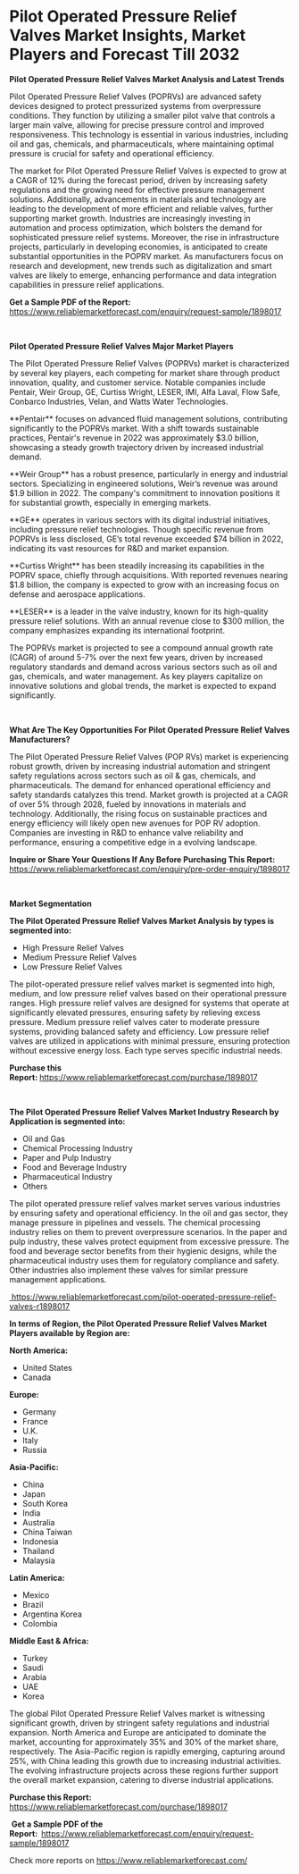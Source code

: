 <p><h1>Pilot Operated Pressure Relief Valves Market Insights, Market Players and Forecast Till 2032</h1></p><p><strong>Pilot Operated Pressure Relief Valves Market Analysis and Latest Trends</strong></p>
<p><p>Pilot Operated Pressure Relief Valves (POPRVs) are advanced safety devices designed to protect pressurized systems from overpressure conditions. They function by utilizing a smaller pilot valve that controls a larger main valve, allowing for precise pressure control and improved responsiveness. This technology is essential in various industries, including oil and gas, chemicals, and pharmaceuticals, where maintaining optimal pressure is crucial for safety and operational efficiency.</p><p>The market for Pilot Operated Pressure Relief Valves is expected to grow at a CAGR of 12% during the forecast period, driven by increasing safety regulations and the growing need for effective pressure management solutions. Additionally, advancements in materials and technology are leading to the development of more efficient and reliable valves, further supporting market growth. Industries are increasingly investing in automation and process optimization, which bolsters the demand for sophisticated pressure relief systems. Moreover, the rise in infrastructure projects, particularly in developing economies, is anticipated to create substantial opportunities in the POPRV market. As manufacturers focus on research and development, new trends such as digitalization and smart valves are likely to emerge, enhancing performance and data integration capabilities in pressure relief applications.</p></p>
<p><strong>Get a Sample PDF of the Report:&nbsp;</strong> <a href="https://www.reliablemarketforecast.com/enquiry/request-sample/1898017?utm_campaign=2441&utm_medium=2&utm_source=Github&utm_content=ia&utm_term=16022025&utm_id=pilot-operated-pressure-relief-valves">https://www.reliablemarketforecast.com/enquiry/request-sample/1898017</a></p>
<p>&nbsp;</p>
<p><strong>Pilot Operated Pressure Relief Valves Major Market Players</strong></p>
<p><p>The Pilot Operated Pressure Relief Valves (POPRVs) market is characterized by several key players, each competing for market share through product innovation, quality, and customer service. Notable companies include Pentair, Weir Group, GE, Curtiss Wright, LESER, IMI, Alfa Laval, Flow Safe, Conbarco Industries, Velan, and Watts Water Technologies. </p><p>**Pentair** focuses on advanced fluid management solutions, contributing significantly to the POPRVs market. With a shift towards sustainable practices, Pentair's revenue in 2022 was approximately $3.0 billion, showcasing a steady growth trajectory driven by increased industrial demand.</p><p>**Weir Group** has a robust presence, particularly in energy and industrial sectors. Specializing in engineered solutions, Weir’s revenue was around $1.9 billion in 2022. The company's commitment to innovation positions it for substantial growth, especially in emerging markets.</p><p>**GE** operates in various sectors with its digital industrial initiatives, including pressure relief technologies. Though specific revenue from POPRVs is less disclosed, GE’s total revenue exceeded $74 billion in 2022, indicating its vast resources for R&D and market expansion.</p><p>**Curtiss Wright** has been steadily increasing its capabilities in the POPRV space, chiefly through acquisitions. With reported revenues nearing $1.8 billion, the company is expected to grow with an increasing focus on defense and aerospace applications.</p><p>**LESER** is a leader in the valve industry, known for its high-quality pressure relief solutions. With an annual revenue close to $300 million, the company emphasizes expanding its international footprint.</p><p>The POPRVs market is projected to see a compound annual growth rate (CAGR) of around 5-7% over the next few years, driven by increased regulatory standards and demand across various sectors such as oil and gas, chemicals, and water management. As key players capitalize on innovative solutions and global trends, the market is expected to expand significantly.</p></p>
<p>&nbsp;</p>
<p><strong>What Are The Key Opportunities For Pilot Operated Pressure Relief Valves Manufacturers?</strong></p>
<p><p>The Pilot Operated Pressure Relief Valves (POP RVs) market is experiencing robust growth, driven by increasing industrial automation and stringent safety regulations across sectors such as oil & gas, chemicals, and pharmaceuticals. The demand for enhanced operational efficiency and safety standards catalyzes this trend. Market growth is projected at a CAGR of over 5% through 2028, fueled by innovations in materials and technology. Additionally, the rising focus on sustainable practices and energy efficiency will likely open new avenues for POP RV adoption. Companies are investing in R&D to enhance valve reliability and performance, ensuring a competitive edge in a evolving landscape.</p></p>
<p><strong>Inquire or Share Your Questions If Any Before Purchasing This Report:</strong> <a href="https://www.reliablemarketforecast.com/enquiry/pre-order-enquiry/1898017?utm_campaign=2441&utm_medium=2&utm_source=Github&utm_content=ia&utm_term=16022025&utm_id=pilot-operated-pressure-relief-valves">https://www.reliablemarketforecast.com/enquiry/pre-order-enquiry/1898017</a></p>
<p>&nbsp;</p>
<p><strong>Market Segmentation</strong></p>
<p><strong>The Pilot Operated Pressure Relief Valves Market Analysis by types is segmented into:</strong></p>
<p><ul><li>High Pressure Relief Valves</li><li>Medium Pressure Relief Valves</li><li>Low Pressure Relief Valves</li></ul></p>
<p><p>The pilot-operated pressure relief valves market is segmented into high, medium, and low pressure relief valves based on their operational pressure ranges. High pressure relief valves are designed for systems that operate at significantly elevated pressures, ensuring safety by relieving excess pressure. Medium pressure relief valves cater to moderate pressure systems, providing balanced safety and efficiency. Low pressure relief valves are utilized in applications with minimal pressure, ensuring protection without excessive energy loss. Each type serves specific industrial needs.</p></p>
<p><strong>Purchase this Report:&nbsp;</strong><a href="https://www.reliablemarketforecast.com/purchase/1898017?utm_campaign=2441&utm_medium=2&utm_source=Github&utm_content=ia&utm_term=16022025&utm_id=pilot-operated-pressure-relief-valves">https://www.reliablemarketforecast.com/purchase/1898017</a></p>
<p>&nbsp;</p>
<p><strong>The Pilot Operated Pressure Relief Valves Market Industry Research by Application is segmented into:</strong></p>
<p><ul><li>Oil and Gas</li><li>Chemical Processing Industry</li><li>Paper and Pulp Industry</li><li>Food and Beverage Industry</li><li>Pharmaceutical Industry</li><li>Others</li></ul></p>
<p><p>The pilot operated pressure relief valves market serves various industries by ensuring safety and operational efficiency. In the oil and gas sector, they manage pressure in pipelines and vessels. The chemical processing industry relies on them to prevent overpressure scenarios. In the paper and pulp industry, these valves protect equipment from excessive pressure. The food and beverage sector benefits from their hygienic designs, while the pharmaceutical industry uses them for regulatory compliance and safety. Other industries also implement these valves for similar pressure management applications.</p></p>
<p><a href="https://www.reliablemarketforecast.com/pilot-operated-pressure-relief-valves-r1898017?utm_campaign=2441&utm_medium=2&utm_source=Github&utm_content=ia&utm_term=16022025&utm_id=pilot-operated-pressure-relief-valves">&nbsp;https://www.reliablemarketforecast.com/pilot-operated-pressure-relief-valves-r1898017</a></p>
<p><strong>In terms of Region, the Pilot Operated Pressure Relief Valves Market Players available by Region are:</strong></p>
<p>
    <p> <strong> North America: </strong>
        <ul>
            <li>United States</li>
            <li>Canada</li>
        </ul>
        </p> 
    <p> <strong> Europe: </strong>
        <ul>
            <li>Germany</li>
            <li>France</li>
            <li>U.K.</li>
            <li>Italy</li>
            <li>Russia</li>
        </ul>
        </p> 
    <p> <strong> Asia-Pacific: </strong>
        <ul>
            <li>China</li>
            <li>Japan</li>
            <li>South Korea</li>
            <li>India</li>
            <li>Australia</li>
            <li>China Taiwan</li>
            <li>Indonesia</li>
            <li>Thailand</li>
            <li>Malaysia</li>
        </ul>
        </p> 
    <p> <strong> Latin America: </strong>
        <ul>
            <li>Mexico</li>
            <li>Brazil</li>
            <li>Argentina Korea</li>
            <li>Colombia</li>
        </ul>
        </p> 
    <p> <strong> Middle East & Africa: </strong>
        <ul>
            <li>Turkey</li>
            <li>Saudi</li>
            <li>Arabia</li>
            <li>UAE</li>
            <li>Korea</li>
        </ul>
    </p>
    </p>
<p><p>The global Pilot Operated Pressure Relief Valves market is witnessing significant growth, driven by stringent safety regulations and industrial expansion. North America and Europe are anticipated to dominate the market, accounting for approximately 35% and 30% of the market share, respectively. The Asia-Pacific region is rapidly emerging, capturing around 25%, with China leading this growth due to increasing industrial activities. The evolving infrastructure projects across these regions further support the overall market expansion, catering to diverse industrial applications.</p></p>
<p><strong>Purchase this Report: </strong><a href="https://www.reliablemarketforecast.com/purchase/1898017?utm_campaign=2441&utm_medium=2&utm_source=Github&utm_content=ia&utm_term=16022025&utm_id=pilot-operated-pressure-relief-valves">https://www.reliablemarketforecast.com/purchase/1898017</a></p>
<p>&nbsp;<strong>Get a Sample PDF of the Report:&nbsp;&nbsp;</strong><a href="https://www.reliablemarketforecast.com/enquiry/request-sample/1898017?utm_campaign=2441&utm_medium=2&utm_source=Github&utm_content=ia&utm_term=16022025&utm_id=pilot-operated-pressure-relief-valves">https://www.reliablemarketforecast.com/enquiry/request-sample/1898017</a></p>
<p><strong></strong></p>
<p>Check more reports on <a href="https://www.reliablemarketforecast.com/?utm_campaign=2441&utm_medium=2&utm_source=Github&utm_content=ia&utm_term=16022025&utm_id=pilot-operated-pressure-relief-valves">https://www.reliablemarketforecast.com/</a></p>